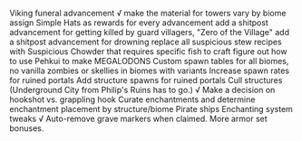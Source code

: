 Viking funeral advancement
√ make the material for towers vary by biome
assign Simple Hats as rewards for every advancement
add a shitpost advancement for getting killed by guard villagers, "Zero of the Village"
add a shitpost advancement for drowning
replace all suspicious stew recipes with Suspicious Chowder that requires specific fish to craft
figure out how to use Pehkui to make MEGALODONS
Custom spawn tables for all biomes, no vanilla zombies or skellies in biomes with variants
Increase spawn rates for ruined portals
Add structure spawns for ruined portals
Cull structures (Underground City from Philip's Ruins has to go.)
√ Make a decision on hookshot vs. grappling hook
Curate enchantments and determine enchantment placement by structure/biome
Pirate ships
Enchanting system tweaks
√ Auto-remove grave markers when claimed.
More armor set bonuses.
